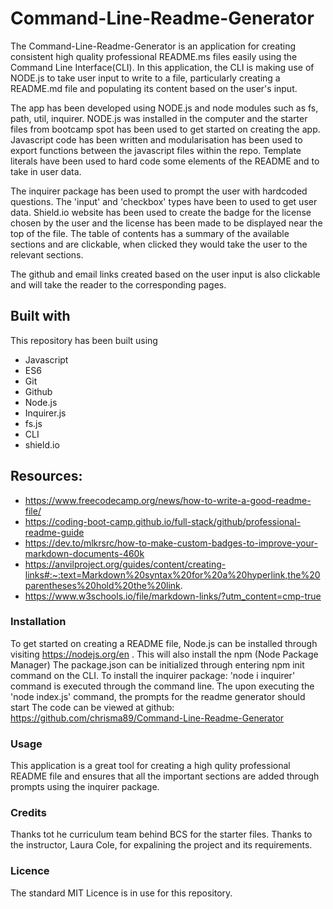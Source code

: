 # Command-Line-Readme-Generator
The Command-Line-Readme-Generator is an application for creating consistent high quality professional README.ms files easily using the Command Line Interface(CLI). In this application, the CLI is making use of NODE.js to take user input to write to a file, particularly creating a README.md file and populating its content based on the user's input. 

The app has been developed using NODE.js and node modules such as fs, path, util, inquirer. NODE.js was installed in the computer and the starter files from bootcamp spot has been used to get started on creating the app. Javascript code has been written and modularisation has been used to export functions between the javascript files within the repo. Template literals have been used to hard code some elements of the README and to take in user data.

The inquirer package has been used to prompt the user with hardcoded questions. The 'input' and 'checkbox' types have been to used to get user data. Shield.io website has been used to create the badge for the license chosen by the user and the license has been made to be displayed near the top of the file. The table of contents has a summary of the available sections and are clickable, when clicked they would take the user to the relevant sections.

The github and email links created based on the user input is also clickable and will take the reader to the corresponding pages.


## Built with

This repository has been built using

- Javascript
- ES6
- Git
- Github
- Node.js
- Inquirer.js
- fs.js
- CLI
- shield.io

## Resources:
- https://www.freecodecamp.org/news/how-to-write-a-good-readme-file/
- https://coding-boot-camp.github.io/full-stack/github/professional-readme-guide
- https://dev.to/mlkrsrc/how-to-make-custom-badges-to-improve-your-markdown-documents-460k
- https://anvilproject.org/guides/content/creating-links#:~:text=Markdown%20syntax%20for%20a%20hyperlink,the%20parentheses%20hold%20the%20link.
- https://www.w3schools.io/file/markdown-links/?utm_content=cmp-true

### Installation

To get started on creating a README file, Node.js can be installed through visiting https://nodejs.org/en . This will also install the npm (Node Package Manager)
The package.json can be initialized through entering npm init command on the CLI.
To install the inquirer package:  'node i inquirer' command is executed through the command line.
The upon executing the 'node index.js' command, the prompts for the readme generator should start
The code can be viewed at github: https://github.com/chrisma89/Command-Line-Readme-Generator

### Usage

This application is a great tool for creating a high qulity professional README file and ensures that all the important sections are added through prompts using the inquirer package.

### Credits

Thanks tot he curriculum team behind BCS for the starter files.
Thanks to the instructor, Laura Cole, for expalining the project and its requirements.

### Licence

The standard MIT Licence is in use for this repository.